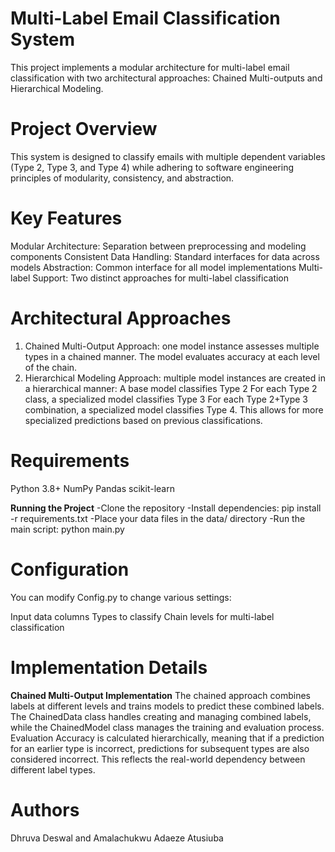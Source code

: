 # Multi-Label Email Classification System
This project implements a modular architecture for multi-label email classification with two architectural approaches: Chained Multi-outputs and Hierarchical Modeling.

#  Project Overview
This system is designed to classify emails with multiple dependent variables (Type 2, Type 3, and Type 4) while adhering to software engineering principles of modularity, consistency, and abstraction.

# Key Features
Modular Architecture: Separation between preprocessing and modeling components
Consistent Data Handling: Standard interfaces for data across models
Abstraction: Common interface for all model implementations
Multi-label Support: Two distinct approaches for multi-label classification

# Architectural Approaches
1. Chained Multi-Output Approach: one model instance assesses multiple types in a chained manner. The model evaluates accuracy at each level of the chain.
2. Hierarchical Modeling Approach: multiple model instances are created in a hierarchical manner:
A base model classifies Type 2
For each Type 2 class, a specialized model classifies Type 3
For each Type 2+Type 3 combination, a specialized model classifies Type 4. This allows for more specialized predictions based on previous classifications.

# Requirements
Python 3.8+
NumPy
Pandas
scikit-learn

**Running the Project**
-Clone the repository
-Install dependencies: pip install -r requirements.txt
-Place your data files in the data/ directory
-Run the main script:
python main.py


# Configuration
You can modify Config.py to change various settings:

Input data columns
Types to classify
Chain levels for multi-label classification

# Implementation Details
**Chained Multi-Output Implementation**
The chained approach combines labels at different levels and trains models to predict these combined labels. The ChainedData class handles creating and managing combined labels, while the ChainedModel class manages the training and evaluation process.
Evaluation
Accuracy is calculated hierarchically, meaning that if a prediction for an earlier type is incorrect, predictions for subsequent types are also considered incorrect. This reflects the real-world dependency between different label types.

# Authors
Dhruva Deswal and
Amalachukwu Adaeze Atusiuba

